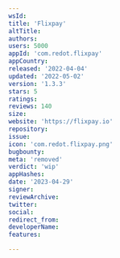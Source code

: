 ```yaml
---
wsId: 
title: 'Flixpay'
altTitle: 
authors: 
users: 5000
appId: 'com.redot.flixpay'
appCountry: 
released: '2022-04-04'
updated: '2022-05-02'
version: '1.3.3'
stars: 5
ratings: 
reviews: 140
size: 
website: 'https://flixpay.io'
repository: 
issue: 
icon: 'com.redot.flixpay.png'
bugbounty: 
meta: 'removed'
verdict: 'wip'
appHashes: 
date: '2023-04-29'
signer: 
reviewArchive: 
twitter: 
social: 
redirect_from: 
developerName: 
features: 

---
```


